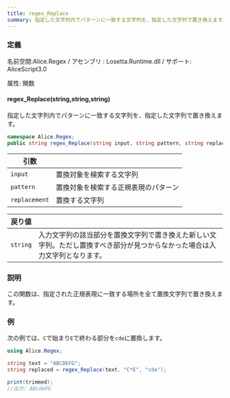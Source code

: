 ```yaml
---
title: regex_Replace
summary: 指定した文字列内でパターンに一致する文字列を、指定した文字列で置き換えます。
---
```


### 定義
名前空間:Alice.Regex / アセンブリ : Losetta.Runtime.dll / サポート: AliceScript3.0

属性: 関数

#### regex_Replace(string,string,string)

指定した文字列内でパターンに一致する文字列を、指定した文字列で置き換えます。

```cs title="AliceScript"
namespace Alice.Regex;
public string regex_Replace(string input, string pattern, string replacement);
```

|引数| |
|-|-|
|`input`|置換対象を検索する文字列|
|`pattern`|置換対象を検索する正規表現のパターン|
|`replacement`|置換する文字列|

|戻り値| |
|-|-|
|`string`|入力文字列の該当部分を置換文字列で置き換えた新しい文字列。ただし置換すべき部分が見つからなかった場合は入力文字列となります。|

### 説明
この関数は、指定された正規表現に一致する場所を全て置換文字列で置き換えます。

### 例
次の例では、`C`で始まり`E`で終わる部分を`cde`に置換します。

```cs title="AliceScript"
using Alice.Regex;

string text = "ABCDEFG";
string replaced = regex_Replace(text, "C*E", "cde");

print(trimmed);
//出力: ABcdeFG
```